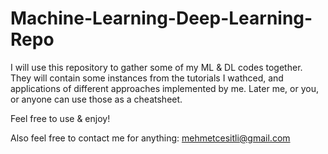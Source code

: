 # Machine-Learning-Deep-Learning-Repo

I will use this repository to gather some of my ML &amp; DL codes together. They will contain some instances from the tutorials I wathced, and applications of different approaches implemented by me.
Later me, or you, or anyone can use those as a cheatsheet.

Feel free to use & enjoy!

Also feel free to contact me for anything: mehmetcesitli@gmail.com
